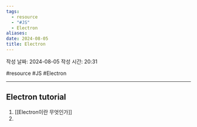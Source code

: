 ```yaml
---
tags:
  - resource
  - "#JS"
  - Electron
aliases: 
date: 2024-08-05
title: Electron
---
```


작성 날짜: 2024-08-05
작성 시간: 20:31

#resource #JS #Electron 

---

## Electron tutorial

1. [[Electron이란 무엇인가]]
2. 